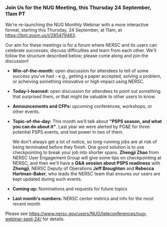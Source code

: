 ### Join Us for the NUG Meeting, this Thursday 24 September, 11am PT

We're re-launching the NUG Monthly Webinar with a more interactive format,
starting this Thursday, 24 September, at 11am, at 
<https://lbnl.zoom.us/j/285479463>.

Our aim for these meetings is for a forum where NERSC and its users can 
celebrate successes, discuss difficulties and learn from each other. 
We'll follow the structure described below; please come along and join the
discussion!

- **Win-of-the-month:** open discussion for attendees to tell of some 
  success you've had - e.g., getting a paper accepted, solving a problem, 
  or acheiving something innovative or high impact using NERSC.

- **Today-I-learned:** open discussion for attendees to point out something 
  that surprised them, or that might be valuable to other users to know.

- **Announcements and CFPs:** upcoming conferences, workshops, or other events.

- **Topic-of-the-day:** This month we'll talk about **"PSPS season, and what 
  you can do about it"**. Last year we were alerted by PG&E for three 
  potential PSPS events, and lost power in two of them. 

  We don't always get a lot of notice, so long-running jobs are at risk 
  of being terminated before they finish. One good solution is to use
  checkpointing to break your job into shorter spans. **Zhengji Zhao** from 
  NERSC User Engagement Group will give some tips on checkpointing at 
  NERSC, and then we'll have a **Q&A session about PSPS readiness** with 
  **Zhengji**, NERSC Deputy of Operations **Jeff Broughton** and **Rebecca 
  Hartman-Baker**, who leads the NERSC team that ensures our users are 
  kept updated during such events.

- **Coming up:** Nominations and requests for future topics 

- **Last month's numbers:** NERSC center metrics and info for the most recent month

Please see <https://www.nersc.gov/users/NUG/teleconferences/nug-webinar-sept-24/>
for details.
